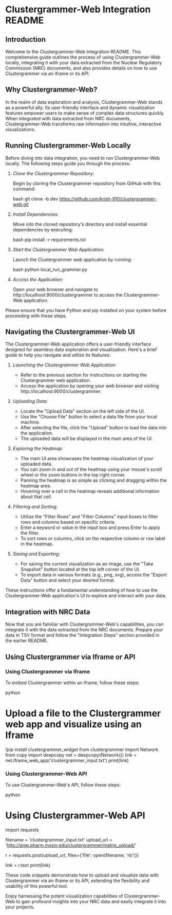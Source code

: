 # Clustergrammer-Web Integration README

## Introduction

Welcome to the Clustergrammer-Web Integration README. This comprehensive guide outlines the process of using Clustergrammer-Web locally, integrating it with your data extracted from the Nuclear Regulatory Commission (NRC) documents, and also provides details on how to use Clustergrammer via an iframe or its API.

## Why Clustergrammer-Web?

In the realm of data exploration and analysis, Clustergrammer-Web stands as a powerful ally. Its user-friendly interface and dynamic visualization features empower users to make sense of complex data structures quickly. When integrated with data extracted from NRC documents, Clustergrammer-Web transforms raw information into intuitive, interactive visualizations.

## Running Clustergrammer-Web Locally

Before diving into data integration, you need to run Clustergrammer-Web locally. The following steps guide you through the process:

1. *Clone the Clustergrammer Repository:*

   Begin by cloning the Clustergrammer repository from GitHub with this command:

   bash
   git clone -b dev https://github.com/krish-910/clustergrammer-web.git
   

2. *Install Dependencies:*

   Move into the cloned repository's directory and install essential dependencies by executing:

   bash
   pip install -r requirements.txt
   

3. *Start the Clustergrammer Web Application:*

   Launch the Clustergrammer web application by running:

   bash
   python local_run_grammer.py
   

4. *Access the Application:*

   Open your web browser and navigate to http://localhost:9000/clustergrammer to access the Clustergrammer-Web application.

Please ensure that you have Python and pip installed on your system before proceeding with these steps.

## Navigating the Clustergrammer-Web UI

The Clustergrammer-Web application offers a user-friendly interface designed for seamless data exploration and visualization. Here's a brief guide to help you navigate and utilize its features:

1. *Launching the Clustergrammer Web Application:*

   - Refer to the previous section for instructions on starting the Clustergrammer web application.
   - Access the application by opening your web browser and visiting http://localhost:9000/clustergrammer.

2. *Uploading Data:*

   - Locate the "Upload Data" section on the left side of the UI.
   - Use the "Choose File" button to select a data file from your local machine.
   - After selecting the file, click the "Upload" button to load the data into the application.
   - The uploaded data will be displayed in the main area of the UI.

3. *Exploring the Heatmap:*

   - The main UI area showcases the heatmap visualization of your uploaded data.
   - You can zoom in and out of the heatmap using your mouse's scroll wheel or the zoom buttons in the top right corner.
   - Panning the heatmap is as simple as clicking and dragging within the heatmap area.
   - Hovering over a cell in the heatmap reveals additional information about that cell.

4. *Filtering and Sorting:*

   - Utilize the "Filter Rows" and "Filter Columns" input boxes to filter rows and columns based on specific criteria.
   - Enter a keyword or value in the input box and press Enter to apply the filter.
   - To sort rows or columns, click on the respective column or row label in the heatmap.

5. *Saving and Exporting:*

   - For saving the current visualization as an image, use the "Take Snapshot" button located at the top left corner of the UI.
   - To export data in various formats (e.g., png, svg), access the "Export Data" button and select your desired format.

These instructions offer a fundamental understanding of how to use the Clustergrammer-Web application's UI to explore and interact with your data.

## Integration with NRC Data

Now that you are familiar with Clustergrammer-Web's capabilities, you can integrate it with the data extracted from the NRC documents. Prepare your data in TSV format and follow the "Integration Steps" section provided in the earlier README.

## Using Clustergrammer via Iframe or API

### Using Clustergrammer via Iframe

To embed Clustergrammer within an iframe, follow these steps:

python
# Upload a file to the Clustergrammer web app and visualize using an Iframe

!pip install clustergrammer_widget
from clustergrammer import Network
from copy import deepcopy
net = deepcopy(Network())
link = net.Iframe_web_app('clustergrammer_input.txt')
print(link)


### Using Clustergrammer-Web API

To use Clustergrammer-Web's API, follow these steps:

python
# Using Clustergrammer-Web API

import requests

filename = 'clustergrammer_input.txt'
upload_url = 'http://amp.pharm.mssm.edu/clustergrammer/matrix_upload/'

r = requests.post(upload_url, files={'file': open(filename, 'rb')})

link = r.text
print(link)


These code snippets demonstrate how to upload and visualize data with Clustergrammer via an iframe or its API, extending the flexibility and usability of this powerful tool.

Enjoy harnessing the potent visualization capabilities of Clustergrammer-Web to gain profound insights into your NRC data and easily integrate it into your projects.
